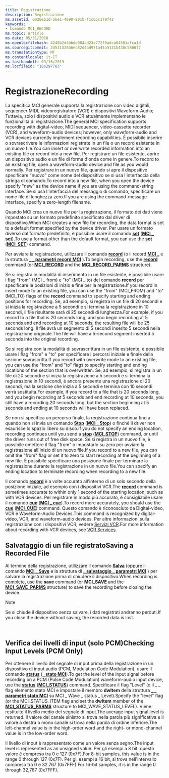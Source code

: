 ```yaml
---
title: Registrazione
description: Registrazione
ms.assetid: 0026eb1d-5be1-4090-801b-f1c65c179f42
keywords:
- Comando MCI_RECORD
ms.topic: article
ms.date: 05/31/2018
ms.openlocfilehash: 4248b2d4bbdd984ad23a772f0adca04581afca1d
ms.sourcegitcommit: 2d531328b6ed82d4ad971a45a5131b430c5866f7
ms.translationtype: MT
ms.contentlocale: it-IT
ms.lasthandoff: 09/16/2019
ms.locfileid: "106297783"
---
```

# <a name="recording"></a><span data-ttu-id="65a4b-104">Registrazione</span><span class="sxs-lookup"><span data-stu-id="65a4b-104">Recording</span></span>

<span data-ttu-id="65a4b-105">La specifica MCI generale supporta la registrazione con video digitali, sequencer MIDI, videoregistratore (VCR) e dispositivi Waveform-Audio; Tuttavia, solo i dispositivi audio e VCR attualmente implementano le funzionalità di registrazione.</span><span class="sxs-lookup"><span data-stu-id="65a4b-105">The general MCI specification supports recording with digital-video, MIDI sequencer, video-cassette recorder (VCR), and waveform-audio devices; however, only waveform-audio and VCR devices currently implement recording capabilities.</span></span> <span data-ttu-id="65a4b-106">È possibile inserire o sovrascrivere le informazioni registrate in un file o un record esistente in un nuovo file.</span><span class="sxs-lookup"><span data-stu-id="65a4b-106">You can insert or overwrite recorded information into an existing file or record into a new file.</span></span> <span data-ttu-id="65a4b-107">Per registrare un file esistente, aprire un dispositivo audio e un file di forma d'onda come in genere.</span><span class="sxs-lookup"><span data-stu-id="65a4b-107">To record to an existing file, open a waveform-audio device and file as you would normally.</span></span> <span data-ttu-id="65a4b-108">Per registrare in un nuovo file, quando si apre il dispositivo specificare "nuovo" come nome del dispositivo se si usa l'interfaccia della stringa di comando.</span><span class="sxs-lookup"><span data-stu-id="65a4b-108">To record into a new file, when you open the device specify "new" as the device name if you are using the command-string interface.</span></span> <span data-ttu-id="65a4b-109">Se si usa l'interfaccia del messaggio di comando, specificare un nome file di lunghezza zero.</span><span class="sxs-lookup"><span data-stu-id="65a4b-109">If you are using the command-message interface, specify a zero-length filename.</span></span>

<span data-ttu-id="65a4b-110">Quando MCI crea un nuovo file per la registrazione, il formato dei dati viene impostato su un formato predefinito specificato dal driver di dispositivo.</span><span class="sxs-lookup"><span data-stu-id="65a4b-110">When MCI creates a new file for recording, the data format is set to a default format specified by the device driver.</span></span> <span data-ttu-id="65a4b-111">Per usare un formato diverso dal formato predefinito, è possibile usare il comando [**set**](set.md) ([**MCI \_ set**](mci-set.md)).</span><span class="sxs-lookup"><span data-stu-id="65a4b-111">To use a format other than the default format, you can use the [**set**](set.md) ([**MCI\_SET**](mci-set.md)) command.</span></span>

<span data-ttu-id="65a4b-112">Per avviare la registrazione, utilizzare il comando [**record**](record.md) (o il record [**MCI \_**](mci-record.md) e la struttura [**\_ \_ parametri record MCI**](mci-record-parms.md) ).</span><span class="sxs-lookup"><span data-stu-id="65a4b-112">To begin recording, use the [**record**](record.md) command (or [**MCI\_RECORD**](mci-record.md) and the [**MCI\_RECORD\_PARMS**](mci-record-parms.md) structure).</span></span>

<span data-ttu-id="65a4b-113">Se si registra in modalità di inserimento in un file esistente, è possibile usare i flag "from" (MCI \_ from) e "to" (MCI \_ to) del comando **record** per specificare le posizioni di inizio e fine per la registrazione.</span><span class="sxs-lookup"><span data-stu-id="65a4b-113">If you record in insert mode to an existing file, you can use the "from" (MCI\_FROM) and "to" (MCI\_TO) flags of the **record** command to specify starting and ending positions for recording.</span></span> <span data-ttu-id="65a4b-114">Se, ad esempio, si registra in un file di 20 secondi e si inizia la registrazione a 5 secondi e si termina la registrazione in 10 secondi, il file risultante sarà di 25 secondi di lunghezza.</span><span class="sxs-lookup"><span data-stu-id="65a4b-114">For example, if you record to a file that is 20 seconds long, and you begin recording at 5 seconds and end recording at 10 seconds, the resulting file will be 25 seconds long.</span></span> <span data-ttu-id="65a4b-115">Il file avrà un segmento di 5 secondi inserito 5 secondi nella registrazione originale.</span><span class="sxs-lookup"><span data-stu-id="65a4b-115">The file will have a 5-second segment inserted 5 seconds into the original recording.</span></span>

<span data-ttu-id="65a4b-116">Se si registra con la modalità di sovrascrittura in un file esistente, è possibile usare i flag "from" e "to" per specificare i percorsi iniziale e finale della sezione sovrascritta.</span><span class="sxs-lookup"><span data-stu-id="65a4b-116">If you record with overwrite mode to an existing file, you can use the "from" and "to" flags to specify starting and ending locations of the section that is overwritten.</span></span> <span data-ttu-id="65a4b-117">Se, ad esempio, si registra in un file di 20 secondi e si inizia la registrazione a 5 secondi e si termina la registrazione in 10 secondi, è ancora presente una registrazione di 20 secondi, ma la sezione che inizia a 5 secondi e termina con 10 secondi verrà sostituita.</span><span class="sxs-lookup"><span data-stu-id="65a4b-117">For example, if you record to a file that is 20 seconds long, and you begin recording at 5 seconds and end recording at 10 seconds, you still have a recording 20 seconds long, but the section beginning at 5 seconds and ending at 10 seconds will have been replaced.</span></span>

<span data-ttu-id="65a4b-118">Se non si specifica un percorso finale, la registrazione continua fino a quando non si invia un comando [**Stop**](stop.md) ([**MCI \_ Stop**](mci-stop.md)) o finché il driver non esaurisce lo spazio libero su disco.</span><span class="sxs-lookup"><span data-stu-id="65a4b-118">If you do not specify an ending location, recording continues until you send a [**stop**](stop.md) ([**MCI\_STOP**](mci-stop.md)) command, or until the driver runs out of free disk space.</span></span> <span data-ttu-id="65a4b-119">Se si registra in un nuovo file, è possibile omettere il flag "from" o impostarlo su zero per avviare la registrazione all'inizio di un nuovo file.</span><span class="sxs-lookup"><span data-stu-id="65a4b-119">If you record to a new file, you can omit the "from" flag or set it to zero to start recording at the beginning of a new file.</span></span> <span data-ttu-id="65a4b-120">È possibile specificare una posizione finale per terminare la registrazione durante la registrazione in un nuovo file.</span><span class="sxs-lookup"><span data-stu-id="65a4b-120">You can specify an ending location to terminate recording when recording to a new file.</span></span>

<span data-ttu-id="65a4b-121">Il comando [**record**](record.md) è a volte accurato all'interno di un solo secondo della posizione iniziale, ad esempio con i dispositivi VCR.</span><span class="sxs-lookup"><span data-stu-id="65a4b-121">The [**record**](record.md) command is sometimes accurate to within only 1 second of the starting location, such as with VCR devices.</span></span> <span data-ttu-id="65a4b-122">Per registrare in modo più accurato, è consigliabile usare il comando [**cue**](cue.md) ([**MCI \_ cue**](mci-cue.md)).</span><span class="sxs-lookup"><span data-stu-id="65a4b-122">To record more accurately, you should use the [**cue**](cue.md) ([**MCI\_CUE**](mci-cue.md)) command.</span></span> <span data-ttu-id="65a4b-123">Questo comando è riconosciuto da Digital-video, VCR e Waveform-Audio Devices.</span><span class="sxs-lookup"><span data-stu-id="65a4b-123">This command is recognized by digital-video, VCR, and waveform-audio devices.</span></span> <span data-ttu-id="65a4b-124">Per altre informazioni sulla registrazione con i dispositivi VCR, vedere [Servizi VCR](vcr-services.md).</span><span class="sxs-lookup"><span data-stu-id="65a4b-124">For more information about recording with VCR devices, see [VCR Services](vcr-services.md).</span></span>

## <a name="saving-a-recorded-file"></a><span data-ttu-id="65a4b-125">Salvataggio di un file registrato</span><span class="sxs-lookup"><span data-stu-id="65a4b-125">Saving a Recorded File</span></span>

<span data-ttu-id="65a4b-126">Al termine della registrazione, utilizzare il comando [**Salva**](save.md) (oppure il comando [**MCI \_ Save**](mci-save.md) e la struttura di [**\_ salvataggio \_ parametri MCI**](mci-save-parms.md) ) per salvare la registrazione prima di chiudere il dispositivo.</span><span class="sxs-lookup"><span data-stu-id="65a4b-126">When recording is complete, use the [**save**](save.md) command (or [**MCI\_SAVE**](mci-save.md) and the [**MCI\_SAVE\_PARMS**](mci-save-parms.md) structure) to save the recording before closing the device.</span></span>

> [!Note]  
> <span data-ttu-id="65a4b-127">Se si chiude il dispositivo senza salvare, i dati registrati andranno perduti.</span><span class="sxs-lookup"><span data-stu-id="65a4b-127">If you close the device without saving, the recorded data is lost.</span></span>

 

## <a name="checking-input-levels-pcm-only"></a><span data-ttu-id="65a4b-128">Verifica dei livelli di input (solo PCM)</span><span class="sxs-lookup"><span data-stu-id="65a4b-128">Checking Input Levels (PCM Only)</span></span>

<span data-ttu-id="65a4b-129">Per ottenere il livello del segnale di input prima della registrazione in un dispositivo di input audio (PCM, Modulation Code Modulation), usare il comando [**status**](status.md) ([**\_ stato MCI**](mci-status.md)).</span><span class="sxs-lookup"><span data-stu-id="65a4b-129">To get the level of the input signal before recording on a PCM (Pulse Code Modulation) waveform-audio input device, use the [**status**](status.md) ([**MCI\_STATUS**](mci-status.md)) command.</span></span> <span data-ttu-id="65a4b-130">Specificare il flag "Level" (o il \_ \_ flag elemento stato MCI e impostare il membro **dwItem** della struttura [**\_ \_ parametri stato MCI**](mci-status-parms.md) su MCI \_ Wave \_ status \_ Level).</span><span class="sxs-lookup"><span data-stu-id="65a4b-130">Specify the "level" flag (or the MCI\_STATUS\_ITEM flag and set the **dwItem** member of the [**MCI\_STATUS\_PARMS**](mci-status-parms.md) structure to MCI\_WAVE\_STATUS\_LEVEL).</span></span> <span data-ttu-id="65a4b-131">Viene restituito il livello medio del segnale di input.</span><span class="sxs-lookup"><span data-stu-id="65a4b-131">The average input signal level is returned.</span></span> <span data-ttu-id="65a4b-132">Il valore del canale sinistro si trova nella parola più significativa e il valore a destra o mono canale si trova nella parola di ordine inferiore.</span><span class="sxs-lookup"><span data-stu-id="65a4b-132">The left-channel value is in the high-order word and the right- or mono-channel value is in the low-order word.</span></span>

<span data-ttu-id="65a4b-133">Il livello di input è rappresentato come un valore senza segno.</span><span class="sxs-lookup"><span data-stu-id="65a4b-133">The input level is represented as an unsigned value.</span></span> <span data-ttu-id="65a4b-134">Per gli esempi a 8 bit, questo valore è compreso tra 0 e 127 (0x7F).</span><span class="sxs-lookup"><span data-stu-id="65a4b-134">For 8-bit samples, this value is in the range 0 through 127 (0x7F).</span></span> <span data-ttu-id="65a4b-135">Per gli esempi a 16 bit, si trova nell'intervallo compreso tra 0 e 32.767 (0x7FFF).</span><span class="sxs-lookup"><span data-stu-id="65a4b-135">For 16-bit samples, it is in the range 0 through 32,767 (0x7FFF).</span></span>

 

 




